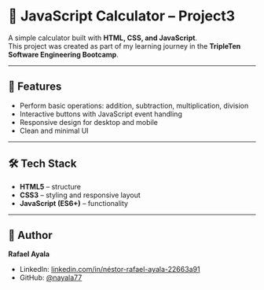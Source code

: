 # 🧮 JavaScript Calculator – Project3

A simple calculator built with **HTML, CSS, and JavaScript**.  
This project was created as part of my learning journey in the **TripleTen Software Engineering Bootcamp**.  

---

## 📌 Features
- Perform basic operations: addition, subtraction, multiplication, division  
- Interactive buttons with JavaScript event handling  
- Responsive design for desktop and mobile  
- Clean and minimal UI  

---

## 🛠️ Tech Stack
- **HTML5** – structure  
- **CSS3** – styling and responsive layout  
- **JavaScript (ES6+)** – functionality  

---

## 👤 Author
**Rafael Ayala**  
- LinkedIn: [linkedin.com/in/néstor-rafael-ayala-22663a91](https://www.linkedin.com/in/néstor-rafael-ayala-22663a91)  
- GitHub: [@nayala77](https://github.com/nayala77)  
